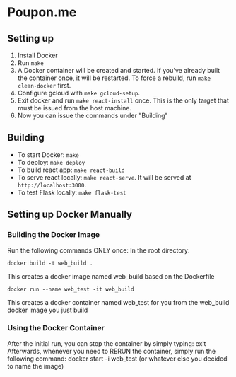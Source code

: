 # Poupon.me
## Setting up
1. Install Docker
2. Run `make`
3. A Docker container will be created and started. If you've already built the container once, it will be restarted. To force a rebuild, run `make clean-docker` first. 
4. Configure gcloud with `make gcloud-setup`.
4. Exit docker and run `make react-install` once. This is the only target that must be issued from the host machine.
5. Now you can issue the commands under "Building"

## Building
- To start Docker: `make`
- To deploy: `make deploy`
- To build react app: `make react-build`
- To serve react locally: `make react-serve`. It will be served at `http://localhost:3000`.
- To test Flask locally: `make flask-test`

## Setting up Docker Manually

### Building the Docker Image
Run the following commands ONLY once:
In the root directory:

	docker build -t web_build .

This creates a docker image named web_build based on the Dockerfile

	docker run --name web_test -it web_build 

This creates a docker container named web_test for you from the web_build docker image you just build

### Using the Docker Container
After the initial run, you can stop the container by simply typing:
	exit
Afterwards, whenever you need to RERUN the container, simply run the following command:
	docker start -i web_test (or whatever else you decided to name the image)
